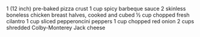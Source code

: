 1 (12 inch) pre-baked pizza crust
1 cup spicy barbeque sauce
2 skinless boneless chicken breast halves, cooked and cubed
½ cup chopped fresh cilantro
1 cup sliced pepperoncini peppers
1 cup chopped red onion
2 cups shredded Colby-Monterey Jack cheese
